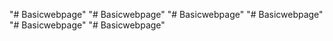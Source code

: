 "# Basicwebpage" 
"# Basicwebpage" 
"# Basicwebpage" 
"# Basicwebpage" 
"# Basicwebpage" 
"# Basicwebpage" 
